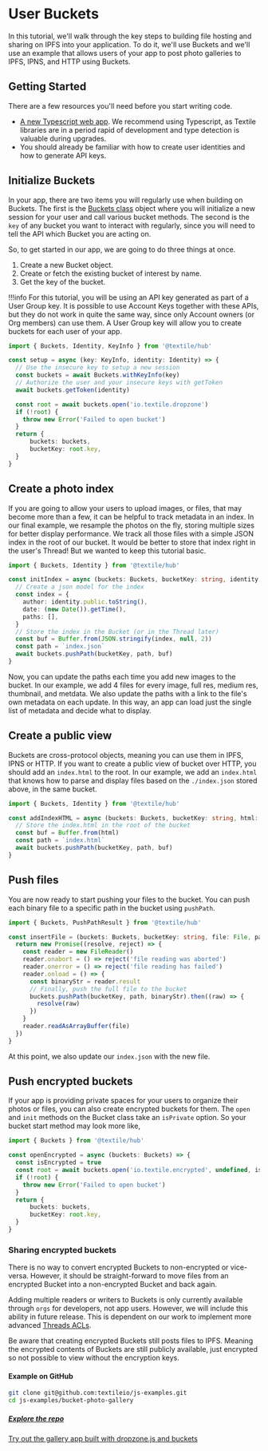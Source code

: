 # User Buckets

In this tutorial, we'll walk through the key steps to building file hosting and sharing on IPFS into your application. To do it, we'll use Buckets and we'll use an example that allows users of your app to post photo galleries to IPFS, IPNS, and HTTP using Buckets.

## Getting Started

There are a few resources you'll need before you start writing code.

- [A new Typescript web app](https://webpack.js.org/guides/typescript/). We recommend using Typescript, as Textile libraries are in a period rapid of development and type detection is valuable during upgrades.
- You should already be familiar with how to create user identities and how to generate API keys.

## Initialize Buckets

In your app, there are two items you will regularly use when building on Buckets. The first is the [Buckets class](https://textileio.github.io/js-hub/docs/hub.buckets) object where you will initialize a new session for your user and call various bucket methods. The second is the `key` of any bucket you want to interact with regularly, since you will need to tell the API which Bucket you are acting on.

So, to get started in our app, we are going to do three things at once.

1. Create a new Bucket object.
2. Create or fetch the existing bucket of interest by name.
3. Get the key of the bucket.

!!!info
   For this tutorial, you will be using an API key generated as part of a User Group key. It is possible to use Account Keys together with these APIs, but they do not work in quite the same way, since only Account owners (or Org members) can use them. A User Group key will allow you to create buckets for each user of your app.

```typescript
import { Buckets, Identity, KeyInfo } from '@textile/hub'

const setup = async (key: KeyInfo, identity: Identity) => {
  // Use the insecure key to setup a new session
  const buckets = await Buckets.withKeyInfo(key)
  // Authorize the user and your insecure keys with getToken
  await buckets.getToken(identity) 

  const root = await buckets.open('io.textile.dropzone')
  if (!root) {
    throw new Error('Failed to open bucket')
  }
  return {
      buckets: buckets, 
      bucketKey: root.key,
  }
}
```

## Create a photo index

If you are going to allow your users to upload images, or files, that may become more than a few, it can be helpful to track metadata in an index. In our final example, we resample the photos on the fly, storing multiple sizes for better display performance. We track all those files with a simple JSON index in the root of our bucket. It would be better to store that index right in the user's Thread! But we wanted to keep this tutorial basic.

```typescript
import { Buckets, Identity } from '@textile/hub'

const initIndex = async (buckets: Buckets, bucketKey: string, identity: Identity) => {
  // Create a json model for the index
  const index = {
    author: identity.public.toString(),
    date: (new Date()).getTime(),
    paths: [],
  }
  // Store the index in the Bucket (or in the Thread later)
  const buf = Buffer.from(JSON.stringify(index, null, 2))
  const path = `index.json`
  await buckets.pushPath(bucketKey, path, buf)
}
```

Now, you can update the paths each time you add new images to the bucket. In our example, we add 4 files for every image, full res, medium res, thumbnail, and metdata. We also update the paths with a link to the file's own metadata on each update. In this way, an app can load just the single list of metadata and decide what to display.

## Create a public view

Buckets are cross-protocol objects, meaning you can use them in IPFS, IPNS or HTTP. If you want to create a public view of bucket over HTTP, you should add an `index.html` to the root. In our example, we add an `index.html` that knows how to parse and display files based on the `./index.json` stored above, in the same bucket.

```typescript
import { Buckets, Identity } from '@textile/hub'

const addIndexHTML = async (buckets: Buckets, bucketKey: string, html: string) => {
  // Store the index.html in the root of the bucket
  const buf = Buffer.from(html)
  const path = `index.html`
  await buckets.pushPath(bucketKey, path, buf)
}
```

## Push files

You are now ready to start pushing your files to the bucket. You can push each binary file to a specific path in the bucket using `pushPath`.

```typescript
import { Buckets, PushPathResult } from '@textile/hub'

const insertFile = (buckets: Buckets, bucketKey: string, file: File, path: string): Promise<PushPathResult> => {
  return new Promise((resolve, reject) => {
    const reader = new FileReader()
    reader.onabort = () => reject('file reading was aborted')
    reader.onerror = () => reject('file reading has failed')
    reader.onload = () => {
      const binaryStr = reader.result
      // Finally, push the full file to the bucket
      buckets.pushPath(bucketKey, path, binaryStr).then((raw) => {
        resolve(raw)
      })
    }
    reader.readAsArrayBuffer(file)
  })
}
```

At this point, we also update our `index.json` with the new file.

## Push encrypted buckets

If your app is providing private spaces for your users to organize their photos or files, you can also create encrypted buckets for them. The `open` and `init` methods on the Bucket class take an `isPrivate` option. So your bucket start method may look more like,

```typescript
import { Buckets } from '@textile/hub'

const openEncrypted = async (buckets: Buckets) => {
  const isEncrypted = true
  const root = await buckets.open('io.textile.encrypted', undefined, isEncrypted)
  if (!root) {
    throw new Error('Failed to open bucket')
  }
  return {
      buckets: buckets, 
      bucketKey: root.key,
  }
}
```

### Sharing encrypted buckets

There is no way to convert encrypted Buckets to non-encrypted or vice-versa. However, it should be straight-forward to move files from an encrypted Bucket into a non-encrypted Bucket and back again.

Adding multiple readers or writers to Buckets is only currently available through `orgs` for developers, not app users. However, we will include this ability in future release. This is dependent on our work to implement more advanced [Threads ACLs](https://github.com/textileio/go-threads/issues/295).

Be aware that creating encrypted Buckets still posts files to IPFS. Meaning the encrypted contents of Buckets are still publicly available, just encrypted so not possible to view without the encryption keys.

#### Example on GitHub

```bash
git clone git@github.com:textileio/js-examples.git
cd js-examples/bucket-photo-gallery
```

<div class="txtl-options half">
  <a href="https://github.com/textileio/js-examples" class="box">
    <h5>Explore the repo</h5>
    <p>Try out the gallery app built with dropzone.js and buckets</p>
  </a>
</div>

<br />
